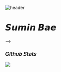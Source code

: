 <!--
**waterminn/waterminn** is a ✨ _special_ ✨ repository because its `README.md` (this file) appears on your GitHub profile.

Here are some ideas to get you started:

- 🔭 I’m currently working on ...
- 🌱 I’m currently learning ...
- 👯 I’m looking to collaborate on ...
- 🤔 I’m looking for help with ...
- 💬 Ask me about ...
- 📫 How to reach me: ...
- 😄 Pronouns: ...
- ⚡ Fun fact: ...
-->

![header](https://capsule-render.vercel.app/api?type=waving&color=0:0A6EBD,100:A1C2F1&height=120&animation=fadeIn&section=footer&text=🏄🏻&fontSize=60)

<div align="left">
  
# 𝙎𝙪𝙢𝙞𝙣 𝘽𝙖𝙚

<!--
### 𝘛𝘦𝘤𝘩 𝘚𝘵𝘢𝘤𝘬
<a target="_blank"><img src="https://img.shields.io/badge/Android-3DDC84?style=flat-square&logo=Android&logoColor=FFFFFF"/></a>
<a target="_blank"><img src="https://img.shields.io/badge/Kotlin-7F52FF?style=flat-square&logo=Kotlin&logoColor=FFFFFF"/></a>
<a target="_blank"><img src="https://img.shields.io/badge/Python-3776AB?style=flat-square&logo=Python&logoColor=FFFFFF"/></a>
<a target="_blank"><img src="https://img.shields.io/badge/Java-007396?style=flat-square&logo=Oracle&logoColor=FFFFFF"/></a>
<a target="_blank"><img src="https://img.shields.io/badge/C++-00599C?style=flat-square&logo=Cplusplus&logoColor=FFFFFF"/></a>
<!-- <a target="_blank"><img src="https://img.shields.io/badge/JavaScript-F7DF1E?style=flat-square&logo=JavaScript&logoColor=000000"/></a> -->
<!-- <a target="_blank"><img src="https://img.shields.io/badge/HTML5-E34F26?style=flat-square&logo=HTML5&logoColor=FFFFFF"/></a> -->
<!-- <a target="_blank"><img src="https://img.shields.io/badge/CSS3-1572B6?style=flat-square&logo=CSS3&logoColor=FFFFFF"/></a> -->
-->
  
### 𝘎𝘪𝘵𝘩𝘶𝘣 𝘚𝘵𝘢𝘵𝘴
<picture>
<source 
  srcset="https://github-readme-stats.vercel.app/api?username=waterminn&count_private=true&show_icons=true&theme=github_dark_dimmed&bg_color=20232A&hide_border=true"
  media="(prefers-color-scheme: dark)"
/>
<source
  srcset="https://github-readme-stats.vercel.app/api?username=waterminn&count_private=true&show_icons=true&theme=default"
  media="(prefers-color-scheme: light), (prefers-color-scheme: no-preference)"
/>
<img src="https://github-readme-stats.vercel.app/api?username=waterminn&show_icons=true" />
</picture>
  
<!--
### 𝘠𝘰𝘶 𝘤𝘢𝘯 𝘢𝘭𝘴𝘰 𝘴𝘦𝘦 𝘮𝘦 𝘪𝘯...
<a href="https://www.instagram.com/watermin.bb/" target="_blank"><img src="https://img.shields.io/badge/Instagram-E4405F?style=flat-square&logo=Instagram&logoColor=FFFFFF"/></a>
<a target="_blank"><img src="https://img.shields.io/badge/tnals08019@gmail.com-EA4335?style=flat-square&logo=Gmail&logoColor=FFFFFF"/></a>
-->

<!-- <a href="https://velog.io/@watermin" target="_blank"><img src="https://img.shields.io/badge/BLOG-20C997?style=flat-square&logo=Velog&logoColor=ffffff"/></a> -->


<!--
### *solved.ac Stats*
![mazandi profile](http://mazandi.herokuapp.com/api?handle=mine1913&theme=dark)
-->

</div>

